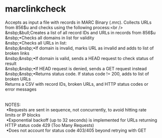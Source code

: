 # marclinkcheck
Accepts as input a file with records in MARC Binary (.mrc). Collects URLs from 856$u and checks using the following process:<br />
&nsbp;&bull;Creates a list of all record IDs and URLs in records from 856$u<br />
&nsbp;&bull;Checks all domains in list for validity<br />
&nsbp;&bull;Checks all URLs in list:<br />
&nsbp;&nsbp;&bull;If domain is invalid, marks URL as invalid and adds to list of broken links<br />
&nsbp;&nsbp;&bull;If domain is valid, sends a HEAD request to check status of result<br />
&nsbp;&nsbp;&bull;If HEAD request is denied, sends a GET request instead<br />
&nsbp;&nsbp;&bull;Returns status code. If status code != 200, adds to list of broken URLs<br />
Returns a CSV with record IDs, broken URLs, and HTTP status codes or error messages<br />
<br />
<br />
NOTES:<br />
&nbsp;&bull;Requests are sent in sequence, not concurrently, to avoid hitting rate limits or IP blocks<br />
&nbsp;&bull;Exponential backoff (up to 32 seconds) is implemented for URLs returning HTTP status code 429 (Too Many Requests)<br />
&nbsp;&bull;Does not account for status code 403/405 beyond retrying with GET
